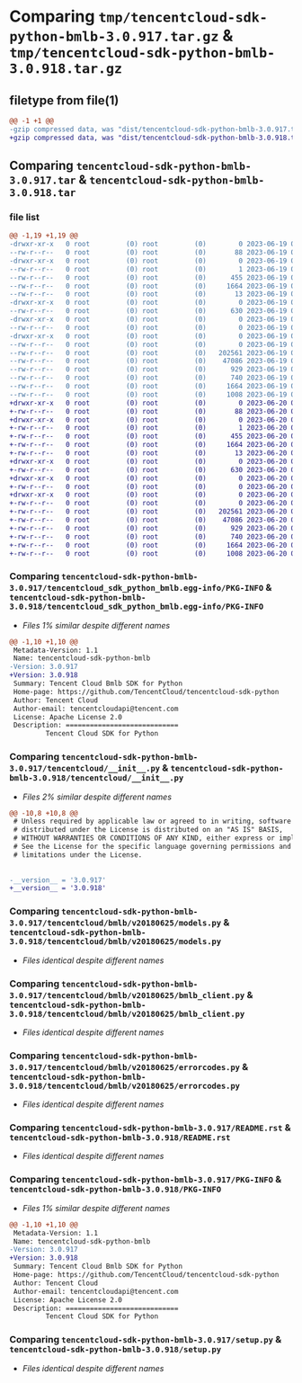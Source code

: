 # Comparing `tmp/tencentcloud-sdk-python-bmlb-3.0.917.tar.gz` & `tmp/tencentcloud-sdk-python-bmlb-3.0.918.tar.gz`

## filetype from file(1)

```diff
@@ -1 +1 @@
-gzip compressed data, was "dist/tencentcloud-sdk-python-bmlb-3.0.917.tar", last modified: Mon Jun 19 00:18:52 2023, max compression
+gzip compressed data, was "dist/tencentcloud-sdk-python-bmlb-3.0.918.tar", last modified: Tue Jun 20 02:34:03 2023, max compression
```

## Comparing `tencentcloud-sdk-python-bmlb-3.0.917.tar` & `tencentcloud-sdk-python-bmlb-3.0.918.tar`

### file list

```diff
@@ -1,19 +1,19 @@
-drwxr-xr-x   0 root         (0) root         (0)        0 2023-06-19 00:18:52.000000 tencentcloud-sdk-python-bmlb-3.0.917/
--rw-r--r--   0 root         (0) root         (0)       88 2023-06-19 00:18:52.000000 tencentcloud-sdk-python-bmlb-3.0.917/setup.cfg
-drwxr-xr-x   0 root         (0) root         (0)        0 2023-06-19 00:18:52.000000 tencentcloud-sdk-python-bmlb-3.0.917/tencentcloud_sdk_python_bmlb.egg-info/
--rw-r--r--   0 root         (0) root         (0)        1 2023-06-19 00:18:52.000000 tencentcloud-sdk-python-bmlb-3.0.917/tencentcloud_sdk_python_bmlb.egg-info/dependency_links.txt
--rw-r--r--   0 root         (0) root         (0)      455 2023-06-19 00:18:52.000000 tencentcloud-sdk-python-bmlb-3.0.917/tencentcloud_sdk_python_bmlb.egg-info/SOURCES.txt
--rw-r--r--   0 root         (0) root         (0)     1664 2023-06-19 00:18:52.000000 tencentcloud-sdk-python-bmlb-3.0.917/tencentcloud_sdk_python_bmlb.egg-info/PKG-INFO
--rw-r--r--   0 root         (0) root         (0)       13 2023-06-19 00:18:52.000000 tencentcloud-sdk-python-bmlb-3.0.917/tencentcloud_sdk_python_bmlb.egg-info/top_level.txt
-drwxr-xr-x   0 root         (0) root         (0)        0 2023-06-19 00:18:52.000000 tencentcloud-sdk-python-bmlb-3.0.917/tencentcloud/
--rw-r--r--   0 root         (0) root         (0)      630 2023-06-19 00:18:52.000000 tencentcloud-sdk-python-bmlb-3.0.917/tencentcloud/__init__.py
-drwxr-xr-x   0 root         (0) root         (0)        0 2023-06-19 00:18:52.000000 tencentcloud-sdk-python-bmlb-3.0.917/tencentcloud/bmlb/
--rw-r--r--   0 root         (0) root         (0)        0 2023-06-19 00:18:52.000000 tencentcloud-sdk-python-bmlb-3.0.917/tencentcloud/bmlb/__init__.py
-drwxr-xr-x   0 root         (0) root         (0)        0 2023-06-19 00:18:52.000000 tencentcloud-sdk-python-bmlb-3.0.917/tencentcloud/bmlb/v20180625/
--rw-r--r--   0 root         (0) root         (0)        0 2023-06-19 00:18:52.000000 tencentcloud-sdk-python-bmlb-3.0.917/tencentcloud/bmlb/v20180625/__init__.py
--rw-r--r--   0 root         (0) root         (0)   202561 2023-06-19 00:18:52.000000 tencentcloud-sdk-python-bmlb-3.0.917/tencentcloud/bmlb/v20180625/models.py
--rw-r--r--   0 root         (0) root         (0)    47086 2023-06-19 00:18:52.000000 tencentcloud-sdk-python-bmlb-3.0.917/tencentcloud/bmlb/v20180625/bmlb_client.py
--rw-r--r--   0 root         (0) root         (0)      929 2023-06-19 00:18:52.000000 tencentcloud-sdk-python-bmlb-3.0.917/tencentcloud/bmlb/v20180625/errorcodes.py
--rw-r--r--   0 root         (0) root         (0)      740 2023-06-19 00:18:52.000000 tencentcloud-sdk-python-bmlb-3.0.917/README.rst
--rw-r--r--   0 root         (0) root         (0)     1664 2023-06-19 00:18:52.000000 tencentcloud-sdk-python-bmlb-3.0.917/PKG-INFO
--rw-r--r--   0 root         (0) root         (0)     1008 2023-06-19 00:18:52.000000 tencentcloud-sdk-python-bmlb-3.0.917/setup.py
+drwxr-xr-x   0 root         (0) root         (0)        0 2023-06-20 02:34:03.000000 tencentcloud-sdk-python-bmlb-3.0.918/
+-rw-r--r--   0 root         (0) root         (0)       88 2023-06-20 02:34:03.000000 tencentcloud-sdk-python-bmlb-3.0.918/setup.cfg
+drwxr-xr-x   0 root         (0) root         (0)        0 2023-06-20 02:34:03.000000 tencentcloud-sdk-python-bmlb-3.0.918/tencentcloud_sdk_python_bmlb.egg-info/
+-rw-r--r--   0 root         (0) root         (0)        1 2023-06-20 02:34:03.000000 tencentcloud-sdk-python-bmlb-3.0.918/tencentcloud_sdk_python_bmlb.egg-info/dependency_links.txt
+-rw-r--r--   0 root         (0) root         (0)      455 2023-06-20 02:34:03.000000 tencentcloud-sdk-python-bmlb-3.0.918/tencentcloud_sdk_python_bmlb.egg-info/SOURCES.txt
+-rw-r--r--   0 root         (0) root         (0)     1664 2023-06-20 02:34:03.000000 tencentcloud-sdk-python-bmlb-3.0.918/tencentcloud_sdk_python_bmlb.egg-info/PKG-INFO
+-rw-r--r--   0 root         (0) root         (0)       13 2023-06-20 02:34:03.000000 tencentcloud-sdk-python-bmlb-3.0.918/tencentcloud_sdk_python_bmlb.egg-info/top_level.txt
+drwxr-xr-x   0 root         (0) root         (0)        0 2023-06-20 02:34:03.000000 tencentcloud-sdk-python-bmlb-3.0.918/tencentcloud/
+-rw-r--r--   0 root         (0) root         (0)      630 2023-06-20 02:34:03.000000 tencentcloud-sdk-python-bmlb-3.0.918/tencentcloud/__init__.py
+drwxr-xr-x   0 root         (0) root         (0)        0 2023-06-20 02:34:03.000000 tencentcloud-sdk-python-bmlb-3.0.918/tencentcloud/bmlb/
+-rw-r--r--   0 root         (0) root         (0)        0 2023-06-20 02:34:03.000000 tencentcloud-sdk-python-bmlb-3.0.918/tencentcloud/bmlb/__init__.py
+drwxr-xr-x   0 root         (0) root         (0)        0 2023-06-20 02:34:03.000000 tencentcloud-sdk-python-bmlb-3.0.918/tencentcloud/bmlb/v20180625/
+-rw-r--r--   0 root         (0) root         (0)        0 2023-06-20 02:34:03.000000 tencentcloud-sdk-python-bmlb-3.0.918/tencentcloud/bmlb/v20180625/__init__.py
+-rw-r--r--   0 root         (0) root         (0)   202561 2023-06-20 02:34:03.000000 tencentcloud-sdk-python-bmlb-3.0.918/tencentcloud/bmlb/v20180625/models.py
+-rw-r--r--   0 root         (0) root         (0)    47086 2023-06-20 02:34:03.000000 tencentcloud-sdk-python-bmlb-3.0.918/tencentcloud/bmlb/v20180625/bmlb_client.py
+-rw-r--r--   0 root         (0) root         (0)      929 2023-06-20 02:34:03.000000 tencentcloud-sdk-python-bmlb-3.0.918/tencentcloud/bmlb/v20180625/errorcodes.py
+-rw-r--r--   0 root         (0) root         (0)      740 2023-06-20 02:34:03.000000 tencentcloud-sdk-python-bmlb-3.0.918/README.rst
+-rw-r--r--   0 root         (0) root         (0)     1664 2023-06-20 02:34:03.000000 tencentcloud-sdk-python-bmlb-3.0.918/PKG-INFO
+-rw-r--r--   0 root         (0) root         (0)     1008 2023-06-20 02:34:03.000000 tencentcloud-sdk-python-bmlb-3.0.918/setup.py
```

### Comparing `tencentcloud-sdk-python-bmlb-3.0.917/tencentcloud_sdk_python_bmlb.egg-info/PKG-INFO` & `tencentcloud-sdk-python-bmlb-3.0.918/tencentcloud_sdk_python_bmlb.egg-info/PKG-INFO`

 * *Files 1% similar despite different names*

```diff
@@ -1,10 +1,10 @@
 Metadata-Version: 1.1
 Name: tencentcloud-sdk-python-bmlb
-Version: 3.0.917
+Version: 3.0.918
 Summary: Tencent Cloud Bmlb SDK for Python
 Home-page: https://github.com/TencentCloud/tencentcloud-sdk-python
 Author: Tencent Cloud
 Author-email: tencentcloudapi@tencent.com
 License: Apache License 2.0
 Description: ============================
         Tencent Cloud SDK for Python
```

### Comparing `tencentcloud-sdk-python-bmlb-3.0.917/tencentcloud/__init__.py` & `tencentcloud-sdk-python-bmlb-3.0.918/tencentcloud/__init__.py`

 * *Files 2% similar despite different names*

```diff
@@ -10,8 +10,8 @@
 # Unless required by applicable law or agreed to in writing, software
 # distributed under the License is distributed on an "AS IS" BASIS,
 # WITHOUT WARRANTIES OR CONDITIONS OF ANY KIND, either express or implied.
 # See the License for the specific language governing permissions and
 # limitations under the License.
 
 
-__version__ = '3.0.917'
+__version__ = '3.0.918'
```

### Comparing `tencentcloud-sdk-python-bmlb-3.0.917/tencentcloud/bmlb/v20180625/models.py` & `tencentcloud-sdk-python-bmlb-3.0.918/tencentcloud/bmlb/v20180625/models.py`

 * *Files identical despite different names*

### Comparing `tencentcloud-sdk-python-bmlb-3.0.917/tencentcloud/bmlb/v20180625/bmlb_client.py` & `tencentcloud-sdk-python-bmlb-3.0.918/tencentcloud/bmlb/v20180625/bmlb_client.py`

 * *Files identical despite different names*

### Comparing `tencentcloud-sdk-python-bmlb-3.0.917/tencentcloud/bmlb/v20180625/errorcodes.py` & `tencentcloud-sdk-python-bmlb-3.0.918/tencentcloud/bmlb/v20180625/errorcodes.py`

 * *Files identical despite different names*

### Comparing `tencentcloud-sdk-python-bmlb-3.0.917/README.rst` & `tencentcloud-sdk-python-bmlb-3.0.918/README.rst`

 * *Files identical despite different names*

### Comparing `tencentcloud-sdk-python-bmlb-3.0.917/PKG-INFO` & `tencentcloud-sdk-python-bmlb-3.0.918/PKG-INFO`

 * *Files 1% similar despite different names*

```diff
@@ -1,10 +1,10 @@
 Metadata-Version: 1.1
 Name: tencentcloud-sdk-python-bmlb
-Version: 3.0.917
+Version: 3.0.918
 Summary: Tencent Cloud Bmlb SDK for Python
 Home-page: https://github.com/TencentCloud/tencentcloud-sdk-python
 Author: Tencent Cloud
 Author-email: tencentcloudapi@tencent.com
 License: Apache License 2.0
 Description: ============================
         Tencent Cloud SDK for Python
```

### Comparing `tencentcloud-sdk-python-bmlb-3.0.917/setup.py` & `tencentcloud-sdk-python-bmlb-3.0.918/setup.py`

 * *Files identical despite different names*


